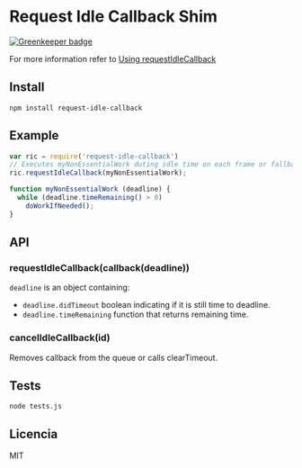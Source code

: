 # Request Idle Callback Shim

[![Greenkeeper badge](https://badges.greenkeeper.io/santiagogil/request-idle-callback.svg)](https://greenkeeper.io/)

For more information refer to [Using requestIdleCallback](https://developers.google.com/web/updates/2015/08/using-requestidlecallback)

## Install
`npm install request-idle-callback`

## Example

``` js
var ric = require('request-idle-callback')
// Executes myNonEssentialWork duting idle time on each frame or fallbacks to using setTimeout to run at most 50ms per frame
ric.requestIdleCallback(myNonEssentialWork);

function myNonEssentialWork (deadline) {
  while (deadline.timeRemaining() > 0)
    doWorkIfNeeded();
}
```

## API

### requestIdleCallback(callback(deadline))

`deadline` is an object containing: 

* `deadline.didTimeout` boolean indicating if it is still time to deadline.
* `deadline.timeRemaining` function that returns remaining time.

### cancelIdleCallback(id)

Removes callback from the queue or calls clearTimeout.

## Tests
`node tests.js`

## Licencia
MIT
